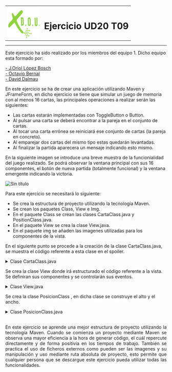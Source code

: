 <table>
 <tr>
    <td> <img src="https://github.com/OctavioBernalGH/BTC_Reus2022_UD16/blob/main/dou_logo.png" alt="Team DOU"/></td>
    <td><h1>Ejercicio UD20 T09</h1></td>
  
 </tr>
</table>
 
 [comment]: <> (<img src="https://github.com/OctavioBernalGH/BTC_Reus2022_UD16/blob/main/dou_logo.png" alt="Team DOU"/><br>)
 
<hr>
 
 [comment]: <> (### Ejercicios SQL Unidad UD16<hr>)


Este ejercicio ha sido realizado por los miembros del equipo 1. Dicho equipo esta formado por:

  [- J.Oriol López Bosch](https://github.com/mednologic)<br>
  [- Octavio Bernal](https://github.com/OctavioBernalGH)<br>
  [- David Dalmau](https://github.com/DavidDalmauDieguez)
  
En este ejercicio se ha de crear una aplicación utilizando Maven y JFrameForm, en dicho ejercicio se tiene que simular un juego de memoria con al menos 16 cartas, las principales operaciones a realizar serán las siguientes:
  - Las cartas estarán implementadas con ToggleButton o Button.
  - Al pulsar una carta se deberá encontrar a la pareja en el conjunto de cartas. 
  - Al tocar una carta errónea se reiniciará ese conjunto de cartas (la pareja en concreto).
  - Al emparejar dos cartas del mismo tipo estas quedarán levantadas.
  - Al finalizar la partida aparecera un mensaje indicando esto mismo.

En la siguiente imagen se introduce una breve muestra de la funcionialidad del juego realizado. Se podrá observar la ventana principal con sus 16 componentes, el botón de nueva partida (totalmente funcional) y la ventana emergente indicando la victoria. 
  
![Sin título](https://user-images.githubusercontent.com/103035621/167307172-b1f242ae-4080-425f-b49c-c2375e022398.png)

Para este ejercicio se necesitará lo siguiente:
- Se crea la estructura de proyecto utilizando la tecnología Maven.
- Se crean los paquetes Class, View e Img.
- En el paquete Class se crean las clases CartaClass.java y PositionClass.java.
- En el paquete View se crea la clase View.java.
- En el paquete img se añaden las imagenes utilizadas para los componentes de la vista.

En el siguiente punto se procede a la creación de la clase CartaClass.java, se muestra el código referente a esta clase en el spoiler.
<details>
  <summary>Clase CartaClass.java</summary>
<br>
<p align="justify">Se crear la clase CartaClass, en dicha clase se definirá el formato de las cartas con su identificación, su alto y su ancho. Se define el constructor con todos los parámetros y con la llamada a las funciones de clase- Se parametrizará la escala de las cartas y se añadirá la función flip que volteará la carta.</p>
  
  ```java
package com.dou.ud20.t9.Class;


import java.awt.Image;


import javax.swing.ImageIcon;
import javax.swing.JToggleButton;

/**
 * 
 * @author josep oriol lopez bosch / David Dalmau / Octavio Bernal
 * @version 0.1.1
 * @date 2022/05/07
 */

public class CartaClass extends JToggleButton{
	
	
	public Image imgInit 	= new ImageIcon(this.getClass().getResource("/img/card.png")).getImage();
	public ImageIcon imgInitScaled;
	//public Image imgFlip;
	public ImageIcon imgFlipScaled;
	public String id;
	public int width,height;
	public PosicionClass posicion;
	public boolean blockCard=false;

/**
 * Constructor
 * @param id - name of the card
 * @param width 
 * @param height 
 * @param imgFlip - image flipped
 */
	public CartaClass(String id, int width, int height, Image imgFlip, boolean selected) {
		super();
		this.id = id;
		this.width = width;
		this.height = height;
		//scaling initial image
		this.imgInitScaled = scaleImage(imgInit);
		//scaling flip image
		this.imgFlipScaled = scaleImage(imgFlip);
		//Setting initial image
		this.setIcon(scaleImage(imgInit));
		this.setSelected(selected);;
	}	
/**
 * 
 * @param Image
 * @return image scaled in ImageIconFormat
 */
	public ImageIcon scaleImage(Image imageOriginal) {
		ImageIcon imgScaled 	= null;
		Image imgProcess		= null;
	
		imgProcess = imageOriginal.getScaledInstance(this.width, this.height, ABORT);
		imgScaled = new ImageIcon(imgProcess);
		
		return imgScaled;
	}
	
/**
 * Funtion to flip image
 */
	public void flipCard() {
		if(this.isSelected()) {
			this.setIcon(imgFlipScaled);
			this.setSelected(false);
		}else {
			this.setIcon(imgInitScaled);
			this.setSelected(true);	
		}
		
	}
	
//Getters and Setters
	public Image getImgInit() {
		return imgInit;
	}

	public void setImgInit(Image imgInit) {
		this.imgInit = imgInit;
	}

	public String getId() {
		return id;
	}

	public void setId(String id) {
		this.id = id;
	}
	public boolean isBlockCard() {
		return blockCard;
	}
	public void setBlockCard(boolean blockCard) {
		this.blockCard = blockCard;
	}	
}
 
  ```
 </details>

Se crea la clase View donde irá estructurado el código referente a la vista. Se definiran sus componentes y se controlarán sus eventos.
<details>
  <summary>Clase View.java</summary>
<br>
<p align="justify">Se crea la clase View, en dicha clase se crean los componentes que formarán la vista, se les asigna un nombre de componente, se mapea dicho componente con la imagen correspondiente (de forma aleatoria en cada juego) y se le asigna una posición a cada elemento en la vista. En la vista se incluye la lógica de los actionListener para controlar los eventos, como el giro de carta por ejemplo.</p>
  
  ```java
package com.dou.ud20.t9.View;

import java.awt.EventQueue;
import java.awt.Image;
import java.awt.event.ActionEvent;
import java.awt.event.ActionListener;
import java.util.ArrayList;
import java.util.Collections;
import java.util.List;

import javax.swing.ImageIcon;
import javax.swing.JButton;
import javax.swing.JFrame;
import javax.swing.JOptionPane;

import com.dou.ud20.t9.Class.CartaClass;
import com.dou.ud20.t9.Class.PosicionClass;

public class View {

	private JFrame frame;
	private final int WIDTH=100;
	private final int HEIGHT=100;
	//problem rute
	public Image imgCerdo 		= new ImageIcon(this.getClass().getResource("/img/cerdo.png")).getImage();
	public Image imgCalabaza 	= new ImageIcon(this.getClass().getResource("/img/calabaza.png")).getImage();
	public Image imgClown	 	= new ImageIcon(this.getClass().getResource("/img/clown.png")).getImage();
	public Image imgFranki	 	= new ImageIcon(this.getClass().getResource("/img/franki.png")).getImage();
	public Image imgMinion	 	= new ImageIcon(this.getClass().getResource("/img/minion.png")).getImage();
	public Image imgMummy	 	= new ImageIcon(this.getClass().getResource("/img/mummy.png")).getImage();
	public Image imgSeta	 	= new ImageIcon(this.getClass().getResource("/img/seta.png")).getImage();
	public Image imgSkull	 	= new ImageIcon(this.getClass().getResource("/img/skull.png")).getImage();
	
	public CartaClass cardCerdo, cardCalabaza, cardClown, cardFranki, cardMinion, cardMummy, cardSeta, cardSkull;
	public CartaClass cardCerdo2, cardCalabaza2, cardClown2, cardFranki2, cardMinion2, cardMummy2, cardSeta2, cardSkull2;

	public List<CartaClass> listaCartas = new ArrayList<CartaClass>();
	public CartaClass [] compararCartas = new CartaClass[2];
	public List<PosicionClass> listaPosiciones = new ArrayList<PosicionClass>();
	public int contadorCartasDestapadas=1;
	public int contadorParejas=0;

	//TODO: OCTAVIO Crear objetos
	//TODO: David Instanciar las imagenes Listas etc
	

	/**
	 * Launch the application.
	 */
	public static void main(String[] args) {
		EventQueue.invokeLater(new Runnable() {
			public void run() {
				try {
					View window = new View();
					window.frame.setVisible(true);
				} catch (Exception e) {
					e.printStackTrace();
				}
			}
		});
	}

	/**
	 * Create the application.
	 */
	public View() {
		initialize();
	}

	/**
	 * Initialize the contents of the frame.
	 */
	private void initialize() {
		
		cardCerdo 		= new CartaClass("cerdo", WIDTH, HEIGHT, 	imgCerdo, false);
		cardCerdo2 		= new CartaClass("cerdo", WIDTH, HEIGHT, 	imgCerdo, false);
		cardCalabaza 	= new CartaClass("calabaza", WIDTH, HEIGHT, imgCalabaza, false);
		cardCalabaza2 	= new CartaClass("calabaza", WIDTH, HEIGHT, imgCalabaza, false);
		cardClown		= new CartaClass("clown", WIDTH, HEIGHT, 	imgClown, false);
		cardClown2 		= new CartaClass("clown", WIDTH, HEIGHT, 	imgClown,false);
		cardFranki 		= new CartaClass("franki", WIDTH, HEIGHT, 	imgFranki, false);
		cardFranki2 	= new CartaClass("franki", WIDTH, HEIGHT, 	imgFranki, false);
		cardMinion 		= new CartaClass("minion", WIDTH, HEIGHT, 	imgMinion, false);
		cardMinion2 	= new CartaClass("minion", WIDTH, HEIGHT, 	imgMinion, false);
		cardMummy		= new CartaClass("mummy", WIDTH, HEIGHT, 	imgMummy, false);
		cardMummy2 		= new CartaClass("mummy", WIDTH, HEIGHT, 	imgMummy, false);
		cardSeta		= new CartaClass("seta", WIDTH, HEIGHT, 	imgSeta, false);
		cardSeta2 		= new CartaClass("seta", WIDTH, HEIGHT, 	imgSeta, false);
		cardSkull 		= new CartaClass("skull", WIDTH, HEIGHT, 	imgSkull, false);
		cardSkull2 		= new CartaClass("skull", WIDTH, HEIGHT, 	imgSkull, false);
		
		//Adding cards to list
		listaCartas.add(cardCerdo);
		listaCartas.add(cardCerdo2);
		listaCartas.add(cardCalabaza);
		listaCartas.add(cardCalabaza2);
		listaCartas.add(cardClown);
		listaCartas.add(cardClown2);
		listaCartas.add(cardFranki);
		listaCartas.add(cardFranki2);
		listaCartas.add(cardMinion);
		listaCartas.add(cardMinion2);
		listaCartas.add(cardMummy);
		listaCartas.add(cardMummy2);
		listaCartas.add(cardSeta);
		listaCartas.add(cardSeta2);
		listaCartas.add(cardSkull);
		listaCartas.add(cardSkull2);
		
		//Positions od the cards on the screen
		PosicionClass pos0 = new PosicionClass(6,6);
		PosicionClass pos1 = new PosicionClass(118,6);
		PosicionClass pos2 = new PosicionClass(230,6);
		PosicionClass pos3 = new PosicionClass(342,6);
		PosicionClass pos4 = new PosicionClass(6,117);
		PosicionClass pos5 = new PosicionClass(118,117);
		PosicionClass pos6 = new PosicionClass(230,117);
		PosicionClass pos7 = new PosicionClass(342,117);
		PosicionClass pos8 = new PosicionClass(6,229);
		PosicionClass pos9 = new PosicionClass(118,229);
		PosicionClass pos10 = new PosicionClass(230,229);
		PosicionClass pos11 = new PosicionClass(342,229);
		PosicionClass pos12 = new PosicionClass(6,341);
		PosicionClass pos13 = new PosicionClass(118,341);
		PosicionClass pos14 = new PosicionClass(230,341);
		PosicionClass pos15 = new PosicionClass(342,341);
		
		//Adding positions to array of positions
		listaPosiciones.add(pos0);
		listaPosiciones.add(pos1);
		listaPosiciones.add(pos2);
		listaPosiciones.add(pos3);
		listaPosiciones.add(pos4);
		listaPosiciones.add(pos5);
		listaPosiciones.add(pos6);
		listaPosiciones.add(pos7);
		listaPosiciones.add(pos8);
		listaPosiciones.add(pos9);
		listaPosiciones.add(pos10);
		listaPosiciones.add(pos11);
		listaPosiciones.add(pos12);
		listaPosiciones.add(pos13);
		listaPosiciones.add(pos14);
		listaPosiciones.add(pos15);

		//Actions Listeners
				cardCerdo.addActionListener(new ActionListener() {
					public void actionPerformed(ActionEvent e) {
						jugada(cardCerdo);	
					}
				});
				cardCerdo2.addActionListener(new ActionListener() {
					public void actionPerformed(ActionEvent e) {
						jugada(cardCerdo2);
					}
				});
				cardCalabaza.addActionListener(new ActionListener() {
					public void actionPerformed(ActionEvent e) {
						jugada(cardCalabaza);
					}
				});
				cardCalabaza2.addActionListener(new ActionListener() {
					public void actionPerformed(ActionEvent e) {
						jugada(cardCalabaza2);
					}
				});
				cardClown.addActionListener(new ActionListener() {
					public void actionPerformed(ActionEvent e) {
						jugada(cardClown);	
					}
				});
				cardClown2.addActionListener(new ActionListener() {
					public void actionPerformed(ActionEvent e) {
						jugada(cardClown2);	
					}
				});
				cardFranki.addActionListener(new ActionListener() {
					public void actionPerformed(ActionEvent e) {
						jugada(cardFranki);	
					}
				}); 
				cardFranki2.addActionListener(new ActionListener() {
					public void actionPerformed(ActionEvent e) {
						jugada(cardFranki2);	
					}
				}); 
				cardMinion.addActionListener(new ActionListener() {
					public void actionPerformed(ActionEvent e) {
						jugada(cardMinion);	
					}
				});
				cardMinion2.addActionListener(new ActionListener() {
					public void actionPerformed(ActionEvent e) {
						jugada(cardMinion2);	
					}
				});
				cardMummy.addActionListener(new ActionListener() {
					public void actionPerformed(ActionEvent e) {
						jugada(cardMummy);	
					}
				}); 
				cardMummy2.addActionListener(new ActionListener() {
					public void actionPerformed(ActionEvent e) {
						jugada(cardMummy2);	
					}
				}); 
				cardSeta.addActionListener(new ActionListener() {
					public void actionPerformed(ActionEvent e) {
						jugada(cardSeta);	
					}
				});
				cardSeta2.addActionListener(new ActionListener() {
					public void actionPerformed(ActionEvent e) {
						jugada(cardSeta2);	
					}
				});
				cardSkull.addActionListener(new ActionListener() {
					public void actionPerformed(ActionEvent e) {
						jugada(cardSkull);	
					}
				});
				cardSkull2.addActionListener(new ActionListener() {
					public void actionPerformed(ActionEvent e) {
						jugada(cardSkull2);	
					}
				});
				
				frame = new JFrame();
				frame.setBounds(100, 100, 602, 503);
				frame.setDefaultCloseOperation(JFrame.EXIT_ON_CLOSE);
				frame.getContentPane().setLayout(null);
				
				randomicePositions();

				frame.getContentPane().add(cardCerdo);
				
				JButton btnNuevaPartida = new JButton("NuevaPartida");
				btnNuevaPartida.addActionListener(new ActionListener() {
					public void actionPerformed(ActionEvent e) {
						nuevaPartida();
					}
				});
				btnNuevaPartida.setBounds(465, 18, 117, 29);
				frame.getContentPane().add(btnNuevaPartida);


}
	public void randomicePositions() {
		int counter = 0;
		//Randomizamos la posicion de las cartas
		Collections.shuffle(listaPosiciones);
		
		//Looping to set the positions of the cards
		for(CartaClass carta : listaCartas) {
			int ancho = listaPosiciones.get(counter).getAncho();
			int alto = listaPosiciones.get(counter).getAlto();
			//Seting position
			carta.setBounds(ancho, alto, WIDTH, HEIGHT);
			//Adding to frame
			frame.getContentPane().add(carta);
			counter++;
		}	
	}
	//Recibe la carta cliqueada y acciona el caso correspondiente
		public void jugada (CartaClass cartaActiva) {

			switch(contadorCartasDestapadas) {
			
			case 1:	
				if(!cartaActiva.isBlockCard()) {
					//Seteamos la carta acionada en el array comparador
					compararCartas[0]= cartaActiva;
					cartaActiva.flipCard();
					contadorCartasDestapadas++;
				}
				break;
			case 2:
				if(!cartaActiva.isBlockCard()) {
					//Seteamos la carta acionada en el array comparador
					compararCartas[1]= cartaActiva;
					cartaActiva.flipCard();
					
					//Si las cartas son iguales las bloqueamos
					if(compararCartas[0].getId().equals(compararCartas[1].getId())) {
						compararCartas[0].setBlockCard(true);
						compararCartas[1].setBlockCard(true);
						contadorParejas++;
						if(contadorParejas==8) {
							JOptionPane.showMessageDialog(null, "Felicidades, Has Ganado");
						}
					}else {
						//Seteamos en false las cartas activas comparadas
						compararCartas[0].setSelected(false);
						compararCartas[1].setSelected(false);	
					}

					contadorCartasDestapadas++;	
				}
				break;
				
			case 3:// Gira las cartas y llama al caso 1
				
				//Borramos las cartas del comparador
				compararCartas[0]= null;
				compararCartas[1]= null;
				
				//loop para girar todas las cartas menos las bloqueadas
				for(CartaClass carta: listaCartas) {
					if(!carta.isBlockCard()) {
						if(!carta.isSelected()) {
							carta.flipCard();
							carta.setSelected(false);
						}
						
					}
				}
				contadorCartasDestapadas=1;
				//Llamamos internamente a la funcion pero con el caso 1
				jugada(cartaActiva);
				break;
			}
		}
		public void nuevaPartida() {
			//Reseteamos el juego
			for(CartaClass carta : listaCartas) {
				carta.flipCard();
				carta.setBlockCard(false);
				carta.setSelected(false);
			}
			contadorParejas=0;
			//Randomizamos posiciones
			randomicePositions();
		}

}
	

  ```
 </details>

  Se crea la clase PosicionClass , en dicha clase se construye el alto y el ancho.
<details>
  <summary>Clase PosicionClass.java</summary>
<br>
<p align="justify">La clase PosicionClass es la clase encargada del posicionamiento de los componentes de la vista referente a las cartas. Esta clase se utiliza para ayudar a construir la lista de los componentes que forman la vista utilizando el alto y ancho de las imagenes..</p>
  
  ```java
package com.dou.ud20.t9.Class;

public class PosicionClass {
	
	int alto;
	int ancho;
	
	public PosicionClass(int alto, int ancho) {
		this.alto = alto;
		this.ancho = ancho;
	}

	public int getAlto() {
		return alto;
	}

	public void setAlto(int alto) {
		this.alto = alto;
	}

	public int getAncho() {
		return ancho;
	}

	public void setAncho(int ancho) {
		this.ancho = ancho;
	}

} 
  ```
 </details>
 <br>

<p align="justify">En este ejercicio se aprende una mejor estructura de proyecto utilizando la tecnología Maven. Cuando se comienza un proyecto mediante Maven se observa una mayor eficiencia a la hora de generar código, el cuál repercute directamente y de forma positivia en los tiempos de trabajo. También se practica el uso de ficheros externos como pueden ser las imagenes y su manipulación y uso mediante ruta absoluta de proyecto, esto permite que cualquier persona que se descargue este ejercicio pueda utilizar todas las funcionalidades.</p>  
